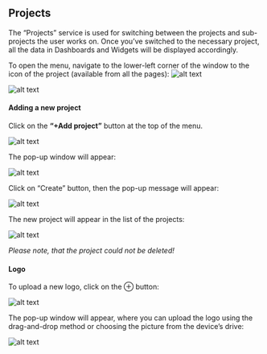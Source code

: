 ## Projects


The “Projects” service is used for switching between the projects and sub-projects the user works on.
Once you’ve switched to the necessary project, all the data in Dashboards and Widgets will be displayed accordingly.

To open the menu, navigate to the lower-left corner of the window to the icon of the project (available from all the pages):
![alt text](https://github.com/APGorobets/mkdocks1/blob/master/images/zbrnn_proj_1.png?raw=true)

![alt text](https://github.com/APGorobets/mkdocks1/blob/master/images/zbrnn_proj_2.png?raw=true)

#### Adding a new project

Click on the **“+Add project”** button at the top of the menu.

![alt text](https://github.com/APGorobets/mkdocks1/blob/master/images/zbrnn_proj_3.png?raw=true)

The pop-up window will appear:

![alt text](https://github.com/APGorobets/mkdocks1/blob/master/images/zbrnn_proj_4.png?raw=true)

Click on “Create” button, then the pop-up message will appear:

![alt text](https://github.com/APGorobets/mkdocks1/blob/master/images/zbrnn_proj_5.png?raw=true)

The new project will appear in the list of the projects:

![alt text](https://github.com/APGorobets/mkdocks1/blob/master/images/zbrnn_proj_6.png?raw=true)

*Please note, that the project could not be deleted!*

#### Logo

To upload a new logo, click on the ⊕ button:

![alt text](https://github.com/APGorobets/mkdocks1/blob/master/images/zbrnn_proj_7.png?raw=true)

The pop-up window will appear, where you can upload the logo using the drag-and-drop method or choosing the picture from the device’s drive:

![alt text](https://github.com/APGorobets/mkdocks1/blob/master/images/zbrnn_proj_8.png?raw=true)
